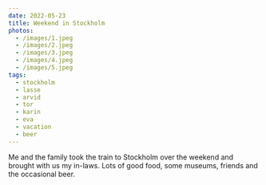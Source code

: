 ```yaml
---
date: 2022-05-23
title: Weekend in Stockholm
photos:
  - /images/1.jpeg
  - /images/2.jpeg
  - /images/3.jpeg
  - /images/4.jpeg
  - /images/5.jpeg
tags:
  - stockholm
  - lasse
  - arvid
  - tor
  - karin
  - eva
  - vacation
  - beer
---
```


Me and the family took the train to Stockholm over the weekend and brought with us my in-laws. Lots of good food, some museums, friends and the occasional beer.
